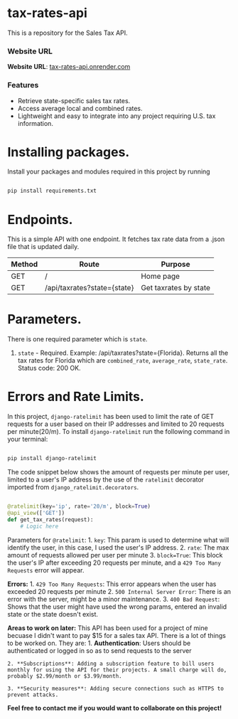 # tax-rates-api
This is a repository for the Sales Tax API.

### Website URL
**Website URL**: [tax-rates-api.onrender.com](https://tax-rates-api.onrender.com)

### Features
- Retrieve state-specific sales tax rates.
- Access average local and combined rates.
- Lightweight and easy to integrate into any project requiring U.S. tax information.

# Installing packages.

Install your packages and modules required in this project by running
```bash

pip install requirements.txt

```
# Endpoints.
This is a simple API with one endpoint. It fetches tax rate data from a .json file that is updated daily.

| Method | Route                 |Purpose                                     |
|--------|-----------------------|--------------------------------------------|
| GET    | /                     |       Home page                             |
| GET    | /api/taxrates?state={state}| Get taxrates by state                 |

# Parameters.
There is one required parameter which is ```state```.
1. ```state``` - Required.
   Example: /api/taxrates?state={Florida}.
   Returns all the tax rates for Florida which are ```combined_rate```, ```average_rate```, ```state_rate```.
   Status code: 200 OK.

# Errors and Rate Limits.
In this project, ```django-ratelimit``` has been used to limit the rate of GET requests for a user based on their IP addresses and limited to 20 requests per minute(20/m). 
To install ```django-ratelimit``` run the following command in your terminal:

```bash

pip install django-ratelimit

```

The code snippet below shows the amount of requests per minute per user, limited to a user's IP address by the use of the ```ratelimit``` decorator imported from ```django_ratelimit.decorators```.

```python

@ratelimit(key='ip', rate='20/m', block=True)
@api_view(['GET'])
def get_tax_rates(request):
    # Logic here

```

Parameters for ```@ratelimit```:
    1. ```key```: This param is used to determine what will identify the user, in this case, I used the user's IP address.
    2. ```rate```: The max amount of requests allowed per user per minute
    3. ```block=True```: This block the user's IP after exceeding 20 requests per minute, and a ```429 Too Many Requests``` error will appear.

**Errors:**
    1.  ```429 Too Many Requests```: This error appears when the user has exceeded 20 requests per minute
    2. ```500 Internal Server Error```: There is an error with the server, might be a minor maintenance.
    3. ```400 Bad Request```: Shows that the user might have used the wrong params, entered an invalid state or the state doesn't exist.

**Areas to work on later:**
This API has been used for a project of mine becuase I didn't want to pay $15 for a sales tax API. There is a lot of things to be worked on. They are:
    1. **Authentication**: Users should be authenticated or logged in so as to send requests to the server

    2. **Subscriptions**: Adding a subscription feature to bill users monthly for using the API for their projects. A small charge will do, probably $2.99/month or $3.99/month.

    3. **Security measures**: Adding secure connections such as HTTPS to prevent attacks.

**Feel free to contact me if you would want to collaborate on this project!**